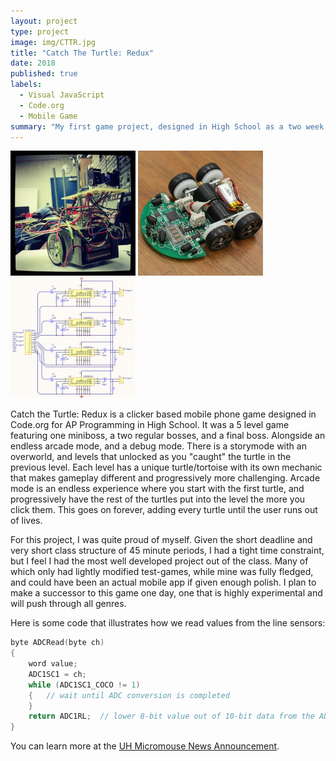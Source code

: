 ```yaml
---
layout: project
type: project
image: img/CTTR.jpg
title: "Catch The Turtle: Redux"
date: 2018
published: true
labels:
  - Visual JavaScript
  - Code.org
  - Mobile Game
summary: "My first game project, designed in High School as a two week assignment. It was an expansion on an earlier test game made that year."
---
```


<div class="text-center p-4">
  <img width="200px" src="../img/micromouse/micromouse-robot.png" class="img-thumbnail" >
  <img width="200px" src="../img/micromouse/micromouse-robot-2.jpg" class="img-thumbnail" >
  <img width="200px" src="../img/micromouse/micromouse-circuit.png" class="img-thumbnail" >
</div>

Catch the Turtle: Redux is a clicker based mobile phone game designed in Code.org for AP Programming in High School. It was a 5 level game featuring one miniboss, a two regular bosses, and a final boss. Alongside an endless arcade mode, and a debug mode. There is a storymode with an overworld, and levels that unlocked as you "caught" the turtle in the previous level. Each level has a unique turtle/tortoise with its own mechanic that makes gameplay different and progressively more challenging. Arcade mode is an endless experience where you start with the first turtle, and progressively have the rest of the turtles put into the level the more you click them. This goes on forever, adding every turtle until the user runs out of lives.

For this project, I was quite proud of myself. Given the short deadline and very short class structure of 45 minute periods, I had a tight time constraint, but I feel I had the most well developed project out of the class. Many of which only had lightly modified test-games, while mine was fully fledged, and could have been an actual mobile app if given enough polish. I plan to make a successor to this game one day, one that is highly experimental and will push through all genres.

Here is some code that illustrates how we read values from the line sensors:

```cpp
byte ADCRead(byte ch)
{
    word value;
    ADC1SC1 = ch;
    while (ADC1SC1_COCO != 1)
    {   // wait until ADC conversion is completed   
    }
    return ADC1RL;  // lower 8-bit value out of 10-bit data from the ADC
}
```

You can learn more at the [UH Micromouse News Announcement](https://manoa.hawaii.edu/news/article.php?aId=2857).
